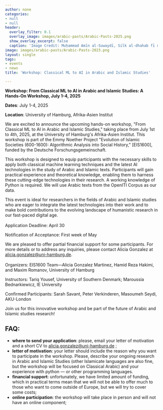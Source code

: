 ```yaml
---
author: none
categories:
- null
- null
header:
  overlay_filter: 0.1
  overlay_image: images/arabic-pasts/Arabic-Pasts-2025.png
  show_overlay_excerpt: false
  caption: 'Image Credit: Muḥammad Amīn al-Suwaydī, Silk al-dhahab fī maʿrifat qabāʾil al-ʿArab, BnF Arabe 6199, 33v (part)'
image: images/arabic-pasts/Arabic-Pasts-2023.png
layout: single
tags:
- events
- news
title: 'Workshop: Classical ML to AI in Arabic and Islamic Studies'

---
```



**Workshop: From Classical ML to AI in Arabic and Islamic Studies: A Hands-On Workshop, July 1-4, 2025**

**Dates**: July 1-4, 2025

**Location**: University of Hamburg, Afrika-Asien Institut

We are excited to announce the upcoming hands-on workshop, "From Classical ML to AI in Arabic and Islamic Studies," taking place from July 1st to 4th, 2025, at the University of Hamburg's Afrika-Asien Institut. This workshop is part of the Emmy Noether Project "Evolution of Islamic Societies (600-1600): Algorithmic Analysis into Social History," [EIS1600], funded by the Deutsche Forschungsgemeinschaft.

This workshop is designed to equip participants with the necessary skills to apply both classical machine learning techniques and the latest AI technologies in the study of Arabic and Islamic texts. Participants will gain practical experience and theoretical knowledge, enabling them to harness these cutting-edge technologies in their research. A working knowledge of Python is required. We will use Arabic texts from the OpenITI Corpus as our data.

This event is ideal for researchers in the fields of Arabic and Islamic studies who are eager to integrate the latest technologies into their work and to make bold contributions to the evolving landscape of humanistic research in our fast-paced digital age.
<br />
<br />
Application Deadline: April 30

Notification of Acceptance: First week of May

We are pleased to offer partial financial support for some participants. For more details or to address any inquiries, please contact Alicia Gonzalez at [alicia.gonzalez@uni-hamburg.de](alicia.gonzalez@uni-hamburg.de).
<br />
<br />
Organizers: EIS1600 Team—Alicia Gonzalez Martinez, Hamid Reza Hakimi, and Maxim Romanov, University of Hamburg

Instructors: Tariq Yousef, University of Southern Denmark; Maroussia Bednarkiewicz, IE University

Confirmed Participants: Sarah Savant, Peter Verkinderen, Masoumeh Seydi, AKU-London

Join us for this innovative workshop and be part of the future of Arabic and Islamic studies research!

## FAQ:

- **where to send your application**: please, email your letter of motivation and a short CV to [alicia.gonzalez@uni-hamburg.de](alicia.gonzalez@uni-hamburg.de) ;
- **letter of motivation**: your letter should include the reason why you want to participate in the workshop. Please, describe your ongoing research in Arabic and Islamic Studies (other Islamicate languages are also fine, but the workshop will be focused on Classical Arabic) and your experience with python — or other programming languages.
- **financial support**: unfortunately, we have limited amount of funding, which in practical terms mean that we will not be able to offer much to those who want to come outside of Europe, but we will try to cover some costs;
- **online participation**: the workshop will take place in person and will not have an online component;
